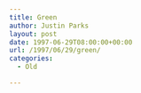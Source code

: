 ```yaml
---
title: Green
author: Justin Parks
layout: post
date: 1997-06-29T08:00:00+00:00
url: /1997/06/29/green/
categories:
  - Old

---
```

